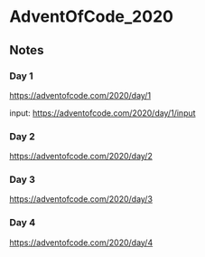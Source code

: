 # AdventOfCode_2020

## Notes

### Day 1
https://adventofcode.com/2020/day/1

input: https://adventofcode.com/2020/day/1/input

### Day 2
https://adventofcode.com/2020/day/2

### Day 3
https://adventofcode.com/2020/day/3

### Day 4
https://adventofcode.com/2020/day/4
